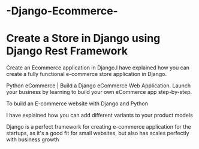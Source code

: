 # -Django-Ecommerce-
<h1>Create a Store in Django using Django Rest Framework </h1>
Create an Ecommerce application in Django.I have explained how you can create a fully functional e-commerce store application in Django.


Python eCommerce | Build a Django eCommerce Web Application. Launch your business by learning to build your own eCommerce app step-by-step.

To build an E-commerce website with Django and Python

 I have explained how you can add different variants to your product models


Django is a perfect framework for creating  e-commerce application for the startups, as it's a good fit for small websites, but also has scales perfectly with business growth

